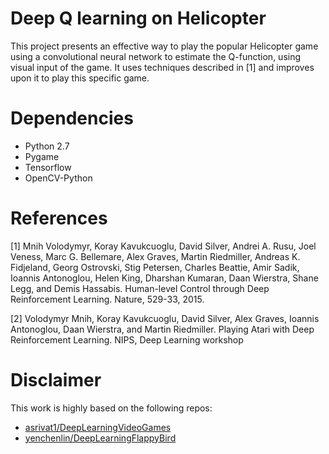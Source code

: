 # Deep Q learning on Helicopter
This project presents an effective way to play the popular Helicopter game using a convolutional neural network 
to estimate the Q-function, using visual input of the game. It uses techniques described in [1] and improves
upon it to play this specific game. 

# Dependencies
* Python 2.7
* Pygame
* Tensorflow
* OpenCV-Python

# References
[1] Mnih Volodymyr, Koray Kavukcuoglu, David Silver, Andrei A. Rusu, Joel Veness, Marc G. Bellemare, Alex Graves, 
Martin Riedmiller, Andreas K. Fidjeland, Georg Ostrovski, Stig Petersen, Charles Beattie, Amir Sadik, Ioannis 
Antonoglou, Helen King, Dharshan Kumaran, Daan Wierstra, Shane Legg, and Demis Hassabis. Human-level Control 
through Deep Reinforcement Learning. Nature, 529-33, 2015.

[2] Volodymyr Mnih, Koray Kavukcuoglu, David Silver, Alex Graves, Ioannis Antonoglou, Daan Wierstra, and Martin 
Riedmiller. Playing Atari with Deep Reinforcement Learning. NIPS, Deep Learning workshop

# Disclaimer

This work is highly based on the following repos:

* [asrivat1/DeepLearningVideoGames](https://github.com/asrivat1/DeepLearningVideoGames)
* [yenchenlin/DeepLearningFlappyBird](https://github.com/yenchenlin/DeepLearningFlappyBird)